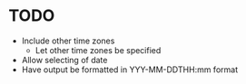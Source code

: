 # TODO
* Include other time zones
  * Let other time zones be specified
* Allow selecting of date 
* Have output be formatted in YYY-MM-DDTHH:mm format
